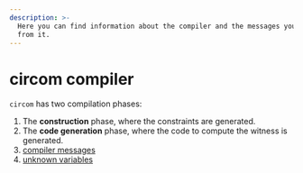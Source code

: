 ```yaml
---
description: >-
  Here you can find information about the compiler and the messages you may get
  from it.
---
```


# circom compiler

`circom` has two compilation phases:

1. The **construction** phase, where the constraints are generated. 
2. The **code generation** phase, where the code to compute the witness is generated.
3. [compiler messages](compiler-messages.md)
4. [unknown variables](unknowns.md)

